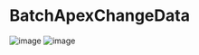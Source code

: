 # BatchApexChangeData
![image](https://user-images.githubusercontent.com/71832851/104734115-680ee300-5748-11eb-809b-340626df0bf1.png)
![image](https://user-images.githubusercontent.com/71832851/104734154-778e2c00-5748-11eb-9e8e-fabac38c3a93.png)
